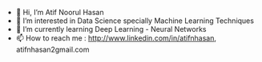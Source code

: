 - 👋 Hi, I’m Atif Noorul Hasan
- 👀 I’m interested in Data Science specially Machine Learning Techniques
- 🌱 I’m currently learning Deep Learning - Neural Networks 
- 📫 How to reach me : http://www.linkedin.com/in/atifnhasan, atifnhasan2gmail.com

<!---
Atif2227/Atif2227 is a ✨ special ✨ repository because its `README.md` (this file) appears on your GitHub profile.
You can click the Preview link to take a look at your changes.
--->
